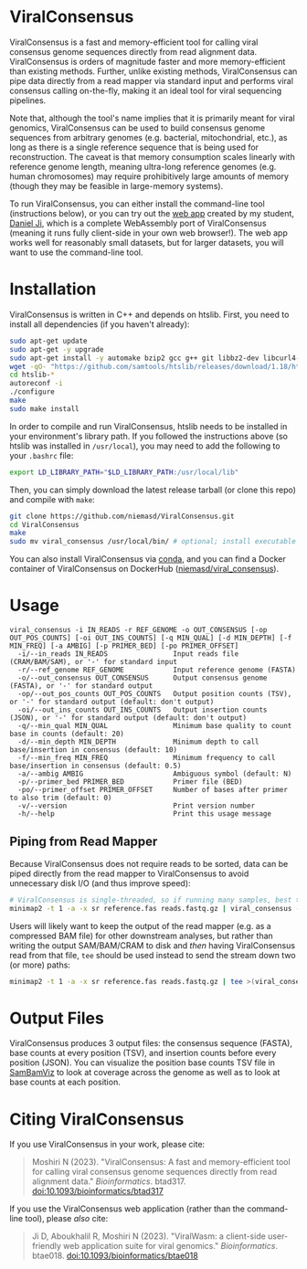 # ViralConsensus
ViralConsensus is a fast and memory-efficient tool for calling viral consensus genome sequences directly from read alignment data. ViralConsensus is orders of magnitude faster and more memory-efficient than existing methods. Further, unlike existing methods, ViralConsensus can pipe data directly from a read mapper via standard input and performs viral consensus calling on-the-fly, making it an ideal tool for viral sequencing pipelines.

Note that, although the tool's name implies that it is primarily meant for viral genomics, ViralConsensus can be used to build consensus genome sequences from arbitrary genomes (e.g. bacterial, mitochondrial, etc.), as long as there is a single reference sequence that is being used for reconstruction. The caveat is that memory consumption scales linearly with reference genome length, meaning ultra-long reference genomes (e.g. human chromosomes) may require prohibitively large amounts of memory (though they may be feasible in large-memory systems).

To run ViralConsensus, you can either install the command-line tool (instructions below), or you can try out the [web app](https://niema.net/ViralConsensus) created by my student, [Daniel Ji](https://www.linkedin.com/in/danielji26), which is a complete WebAssembly port of ViralConsensus (meaning it runs fully client-side in your own web browser!). The web app works well for reasonably small datasets, but for larger datasets, you will want to use the command-line tool.

# Installation
ViralConsensus is written in C++ and depends on htslib. First, you need to install all dependencies (if you haven't already):

```bash
sudo apt-get update
sudo apt-get -y upgrade
sudo apt-get install -y automake bzip2 gcc g++ git libbz2-dev libcurl4-openssl-dev liblzma-dev make wget zlib1g-dev
wget -qO- "https://github.com/samtools/htslib/releases/download/1.18/htslib-1.18.tar.bz2" | tar -xj
cd htslib-*
autoreconf -i
./configure
make
sudo make install
```

In order to compile and run ViralConsensus, htslib needs to be installed in your environment's library path. If you followed the instructions above (so htslib was installed in `/usr/local`), you may need to add the following to your `.bashrc` file:

```bash
export LD_LIBRARY_PATH="$LD_LIBRARY_PATH:/usr/local/lib"
```

Then, you can simply download the latest release tarball (or clone this repo) and compile with `make`:

```bash
git clone https://github.com/niemasd/ViralConsensus.git
cd ViralConsensus
make
sudo mv viral_consensus /usr/local/bin/ # optional; install executable globally
```

You can also install ViralConsensus via [conda](https://bioconda.github.io/recipes/viral_consensus/README.html), and you can find a Docker container of ViralConsensus on DockerHub ([niemasd/viral_consensus](https://hub.docker.com/r/niemasd/viral_consensus)).

# Usage
```
viral_consensus -i IN_READS -r REF_GENOME -o OUT_CONSENSUS [-op OUT_POS_COUNTS] [-oi OUT_INS_COUNTS] [-q MIN_QUAL] [-d MIN_DEPTH] [-f MIN_FREQ] [-a AMBIG] [-p PRIMER_BED] [-po PRIMER_OFFSET]
  -i/--in_reads IN_READS                Input reads file (CRAM/BAM/SAM), or '-' for standard input
  -r/--ref_genome REF_GENOME            Input reference genome (FASTA)
  -o/--out_consensus OUT_CONSENSUS      Output consensus genome (FASTA), or '-' for standard output
  -op/--out_pos_counts OUT_POS_COUNTS   Output position counts (TSV), or '-' for standard output (default: don't output)
  -oi/--out_ins_counts OUT_INS_COUNTS   Output insertion counts (JSON), or '-' for standard output (default: don't output)
  -q/--min_qual MIN_QUAL                Minimum base quality to count base in counts (default: 20)
  -d/--min_depth MIN_DEPTH              Minimum depth to call base/insertion in consensus (default: 10)
  -f/--min_freq MIN_FREQ                Minimum frequency to call base/insertion in consensus (default: 0.5)
  -a/--ambig AMBIG                      Ambiguous symbol (default: N)
  -p/--primer_bed PRIMER_BED            Primer file (BED)
  -po/--primer_offset PRIMER_OFFSET     Number of bases after primer to also trim (default: 0)
  -v/--version                          Print version number
  -h/--help                             Print this usage message
```

## Piping from Read Mapper
Because ViralConsensus does not require reads to be sorted, data can be piped directly from the read mapper to ViralConsensus to avoid unnecessary disk I/O (and thus improve speed):

```bash
# ViralConsensus is single-threaded, so if running many samples, best to run mapper single-threaded as well and parallelize across samples
minimap2 -t 1 -a -x sr reference.fas reads.fastq.gz | viral_consensus -i - -r reference.fas -o consensus.fas
```

Users will likely want to keep the output of the read mapper (e.g. as a compressed BAM file) for other downstream analyses, but rather than writing the output SAM/BAM/CRAM to disk and *then* having ViralConsensus read from that file, `tee` should be used instead to send the stream down two (or more) paths:

```bash
minimap2 -t 1 -a -x sr reference.fas reads.fastq.gz | tee >(viral_consensus -i - -r reference.fas -o consensus.fas) | samtools view -b -@ 1 > reads.bam
```

# Output Files
ViralConsensus produces 3 output files: the consensus sequence (FASTA), base counts at every position (TSV), and insertion counts before every position (JSON). You can visualize the position base counts TSV file in [SamBamViz](http://niema.net/SamBamViz) to look at coverage across the genome as well as to look at base counts at each position.

# Citing ViralConsensus
If you use ViralConsensus in your work, please cite:

> Moshiri N (2023). "ViralConsensus: A fast and memory-efficient tool for calling viral consensus genome sequences directly from read alignment data." *Bioinformatics*. btad317. [doi:10.1093/bioinformatics/btad317](https://doi.org/10.1093/bioinformatics/btad317)

If you use the ViralConsensus web application (rather than the command-line tool), please *also* cite:

> Ji D, Aboukhalil R, Moshiri N (2023). "ViralWasm: a client-side user-friendly web application suite for viral genomics." *Bioinformatics*. btae018. [doi:10.1093/bioinformatics/btae018](https://doi.org/10.1093/bioinformatics/btae018)
